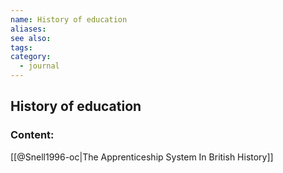 ```yaml
---
name: History of education
aliases:
see also:
tags:
category:
  - journal
---
```


## History of education

### Content:
[[@Snell1996-oc|The Apprenticeship System In British History]]